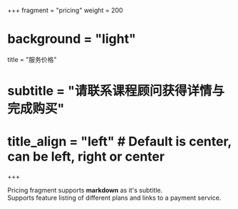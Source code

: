 +++
fragment = "pricing"
weight = 200
# background = "light"

title = "服务价格"
# subtitle = "请联系课程顾问获得详情与完成购买"
# title_align = "left" # Default is center, can be left, right or center
+++

Pricing fragment supports **markdown** as it's subtitle.  
Supports feature listing of different plans and links to a payment service.